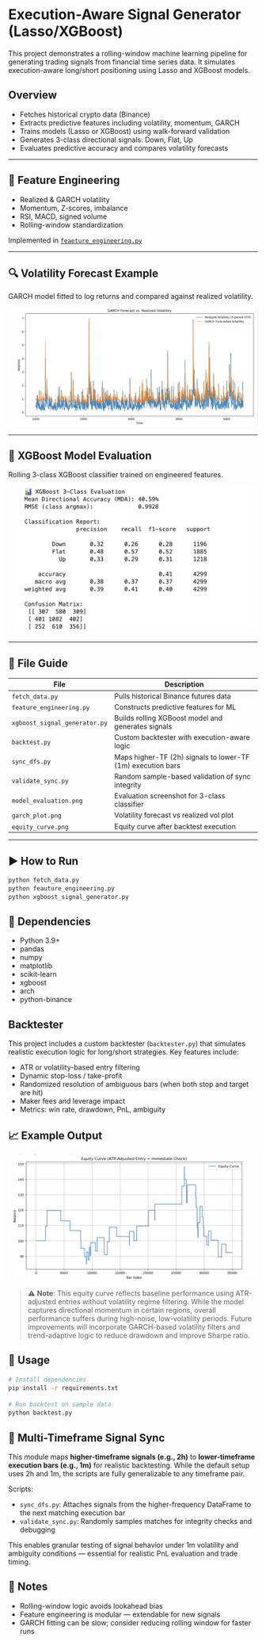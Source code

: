 # Execution-Aware Signal Generator (Lasso/XGBoost)

This project demonstrates a rolling-window machine learning pipeline for generating trading signals from financial time series data. It simulates execution-aware long/short positioning using Lasso and XGBoost models.

## Overview

- Fetches historical crypto data (Binance)
- Extracts predictive features including volatility, momentum, GARCH
- Trains models (Lasso or XGBoost) using walk-forward validation
- Generates 3-class directional signals: Down, Flat, Up
- Evaluates predictive accuracy and compares volatility forecasts

---

## 🧠 Feature Engineering

- Realized & GARCH volatility
- Momentum, Z-scores, imbalance
- RSI, MACD, signed volume
- Rolling-window standardization

Implemented in [`feaeture_engineering.py`](feaeture_engineering.py)

---

## 🔍 Volatility Forecast Example

GARCH model fitted to log returns and compared against realized volatility.

![GARCH Forecast Plot](garch_plot.png)

---

## 🎯 XGBoost Model Evaluation

Rolling 3-class XGBoost classifier trained on engineered features.

![XGBoost Evaluation](model_evaluation.png)

---

## 📁 File Guide

| File | Description |
|------|-------------|
| `fetch_data.py` | Pulls historical Binance futures data |
| `feature_engineering.py` | Constructs predictive features for ML |
| `xgboost_signal_generator.py` | Builds rolling XGBoost model and generates signals |
| `backtest.py` | Custom backtester with execution-aware logic |
| `sync_dfs.py` | Maps higher-TF (2h) signals to lower-TF (1m) execution bars |
| `validate_sync.py` | Random sample-based validation of sync integrity |
| `model_evaluation.png` | Evaluation screenshot for 3-class classifier |
| `garch_plot.png` | Volatility forecast vs realized vol plot |
| `equity_curve.png` | Equity curve after backtest execution |

---

## ▶️ How to Run

```bash
python fetch_data.py
python feauture_engineering.py
python xgboost_signal_generator.py
```

## 🔧 Dependencies

- Python 3.9+
- pandas
- numpy
- matplotlib
- scikit-learn
- xgboost
- arch
- python-binance

## Backtester

This project includes a custom backtester (`backtester.py`) that simulates realistic execution logic for long/short strategies. Key features include:

- ATR or volatility-based entry filtering
- Dynamic stop-loss / take-profit
- Randomized resolution of ambiguous bars (when both stop and target are hit)
- Maker fees and leverage impact
- Metrics: win rate, drawdown, PnL, ambiguity

## 📈 Example Output

![Equity Curve](equity_curve.png)

> ⚠️ **Note**: This equity curve reflects baseline performance using ATR-adjusted entries without volatility regime filtering. While the model captures directional momentum in certain regions, overall performance suffers during high-noise, low-volatility periods. Future improvements will incorporate GARCH-based volatility filters and trend-adaptive logic to reduce drawdown and improve Sharpe ratio.

## 🧪 Usage

```bash
# Install dependencies
pip install -r requirements.txt

# Run backtest on sample data
python backtest.py
```

## 🔄 Multi-Timeframe Signal Sync

This module maps **higher-timeframe signals (e.g., 2h)** to **lower-timeframe execution bars (e.g., 1m)** for realistic backtesting. While the default setup uses 2h and 1m, the scripts are fully generalizable to any timeframe pair.

Scripts:
- `sync_dfs.py`: Attaches signals from the higher-frequency DataFrame to the next matching execution bar
- `validate_sync.py`: Randomly samples matches for integrity checks and debugging

This enables granular testing of signal behavior under 1m volatility and ambiguity conditions — essential for realistic PnL evaluation and trade timing.


## 📌 Notes

- Rolling-window logic avoids lookahead bias
- Feature engineering is modular — extendable for new signals
- GARCH fitting can be slow; consider reducing rolling window for faster runs


